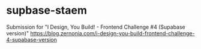# supbase-staem
Submission for "I Design, You Build! - Frontend Challenge #4 (Supabase version)"
https://blog.zernonia.com/i-design-you-build-frontend-challenge-4-supabase-version
